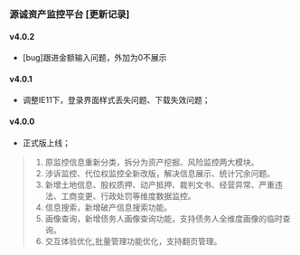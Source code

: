 ### 源诚资产监控平台 [更新记录]

#### v4.0.2
+ [bug]跟进金额输入问题，外加为0不展示

#### v4.0.1
+ 调整IE11下，登录界面样式丢失问题、下载失效问题；

#### v4.0.0
+ 正式版上线；
> 1. 原监控信息重新分类，拆分为资产挖掘、风险监控两大模块。 
> 2. 涉诉监控、代位权监控全新改版，解决信息展示、统计冗余问题。
> 3. 新增土地信息、股权质押、动产抵押、裁判文书、经营异常、严重违法、工商变更、行政处罚等维度数据监控。
> 4. 信息搜索，新增破产信息搜索功能。
> 5. 画像查询，新增债务人画像查询功能，支持债务人全维度画像的临时查询。
> 6. 交互体验优化,批量管理功能优化，支持翻页管理。
